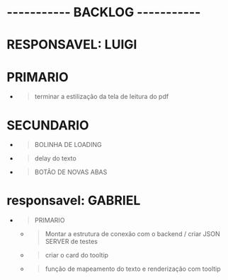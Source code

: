 #  ----------- BACKLOG  -----------

 # RESPONSAVEL: LUIGI
 # PRIMARIO
  - > terminar a estilização da tela de leitura do pdf

 # SECUNDARIO 
- > BOLINHA DE LOADING  
- > delay do texto
- > BOTÃO DE NOVAS ABAS

# responsavel: GABRIEL
- > PRIMARIO
    - > Montar a estrutura de conexão com o backend / criar JSON SERVER de testes
    - > criar o card do tooltip
    - > função de mapeamento do texto e renderização com tooltip




